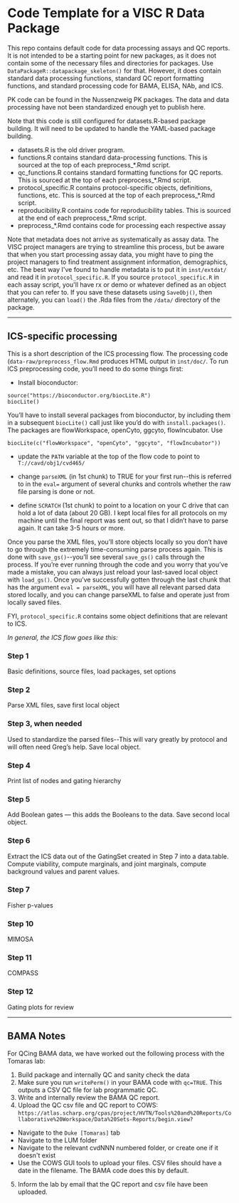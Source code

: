 # Code Template for a VISC R Data Package

This repo contains default code for data processing assays and QC reports. It is not intended to be a starting point for new packages, as it does not contain some of the necessary files and directories for packages. Use `DataPackageR::datapackage_skeleton()` for that. However, it does contain standard data processing functions, standard QC report formatting functions, and standard processing code for BAMA, ELISA, NAb, and ICS.

PK code can be found in the Nussenzweig PK packages. The data and data processing have not been standardized enough yet to publish here.

Note that this code is still configured for datasets.R-based package building. It will need to be updated to handle the YAML-based package building.

* datasets.R is the old driver program.
* functions.R contains standard data-processing functions. This is sourced at the top of each preprocess_*.Rmd script.
* qc_functions.R contains standard formatting functions for QC reports. This is sourced at the top of each preprocess_*.Rmd script.
* protocol_specific.R contains protocol-specific objects, definitions, functions, etc. This is sourced at the top of each preprocess_*.Rmd script.
* reproducibility.R contains code for reproducibility tables. This is sourced at the end of each preprocess_*.Rmd script.
* preprocess_*.Rmd contains code for processing each respective assay

Note that metadata does not arrive as systematically as assay data. The VISC project managers are trying to streamline this process, but be aware that when you start processing assay data, you might have to ping the project managers to find treatment assignment information, demographics, etc. The best way I've found to handle metadata is to put it in `inst/extdat/` and read it in `protocol_specific.R`. If you source `protocol_specific.R` in each assay script, you'll have rx or demo or whatever defined as an object that you can refer to. If you save these datasets using `SaveObj()`, then alternately, you can `load()` the .Rda files from the `/data/` directory of the package.

---

## ICS-specific processing
This is a short description of the ICS processing flow. The processing code (`data-raw/preprocess_flow.Rmd` produces HTML output in `inst/doc/`. To run ICS preprocessing code, you’ll need to do some things first:

* Install bioconductor: 

```
source("https://bioconductor.org/biocLite.R")
biocLite()
```

You’ll have to install several packages from bioconductor, by including them in a subsequent `biocLite()` call just like you’d do with `install.packages()`. The packages are flowWorkspace, openCyto, ggcyto, flowIncubator. Use

```
biocLite(c("flowWorkspace", "openCyto", "ggcyto", "flowIncubator"))
```

* update the `PATH` variable at the top of the flow code to point to `T://cavd/obj1/cvd465/`

* change `parseXML` (in 1st chunk) to TRUE for your first run--this is referred to in the `eval=` argument of several chunks and controls whether the raw file parsing is done or not.

* define `SCRATCH` (1st chunk) to point to a location on your C drive that can hold a lot of data (about 20 GB). I kept local files for all protocols on my machine until the final report was sent out, so that I didn’t have to parse again. It can take 3-5 hours or more.

Once you parse the XML files, you’ll store objects locally so you don’t have to go through the extremely time-consuming parse process again. This is done with `save_gs()`--you’ll see several `save_gs()` calls through the process. If you’re ever running through the code and you worry that you’ve made a mistake, you can always just reload your last-saved local object with `load_gs()`. Once you’ve successfully gotten through the last chunk that has the argument `eval = parseXML`, you will have all relevant parsed data stored locally, and you can change parseXML to false and operate just from locally saved files.

FYI, `protocol_specific.R` contains some object definitions that are relevant to ICS.

*In general, the ICS flow goes like this:*

### Step 1 
Basic definitions, source files, load packages, set options

### Step 2
Parse XML files, save first local object

### Step 3, when needed
Used to standardize the parsed files--This will vary greatly by protocol and will often need Greg’s help. Save local object.

### Step 4
Print list of nodes and gating hierarchy

### Step 5
Add Boolean gates — this adds the Booleans to the data. Save second local object.

### Step 6
Extract the ICS data out of the GatingSet created in Step 7 into a data.table. Compute viability, compute marginals, and joint marginals, compute background values and parent values.

### Step 7
Fisher p-values

### Step 10
MIMOSA

### Step 11
COMPASS

### Step 12
Gating plots for review

---

## BAMA Notes

For QCing BAMA data, we have worked out the following process with the Tomaras lab:
1. Build package and internally QC and sanity check the data
2. Make sure you run `writePerm()` in your BAMA code with `qc=TRUE`. This outputs a CSV QC file for lab programmatic QC.
3. Write and internally review the BAMA QC report.
4. Upload the QC csv file and QC report to COWS: `https://atlas.scharp.org/cpas/project/HVTN/Tools%20and%20Reports/Collaborative%20Workspace/Data%20Sets-Reports/begin.view?`
  * Navigate to the `Duke [Tomaras]` tab
  * Navigate to the LUM folder
  * Navigate to the relevant cvdNNN numbered folder, or create one if it doesn't exist
  * Use the COWS GUI tools to upload your files. CSV files should have a date in the filename. The BAMA code does this by default.
5. Inform the lab by email that the QC report and csv file have been uploaded.
